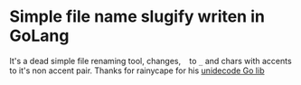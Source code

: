 # Simple file name slugify writen in GoLang
It's a dead simple file renaming tool, changes, ` ` to `_` and chars with accents to it's non accent pair.
Thanks for rainycape for his [unidecode Go lib](https://github.com/rainycape/unidecode)